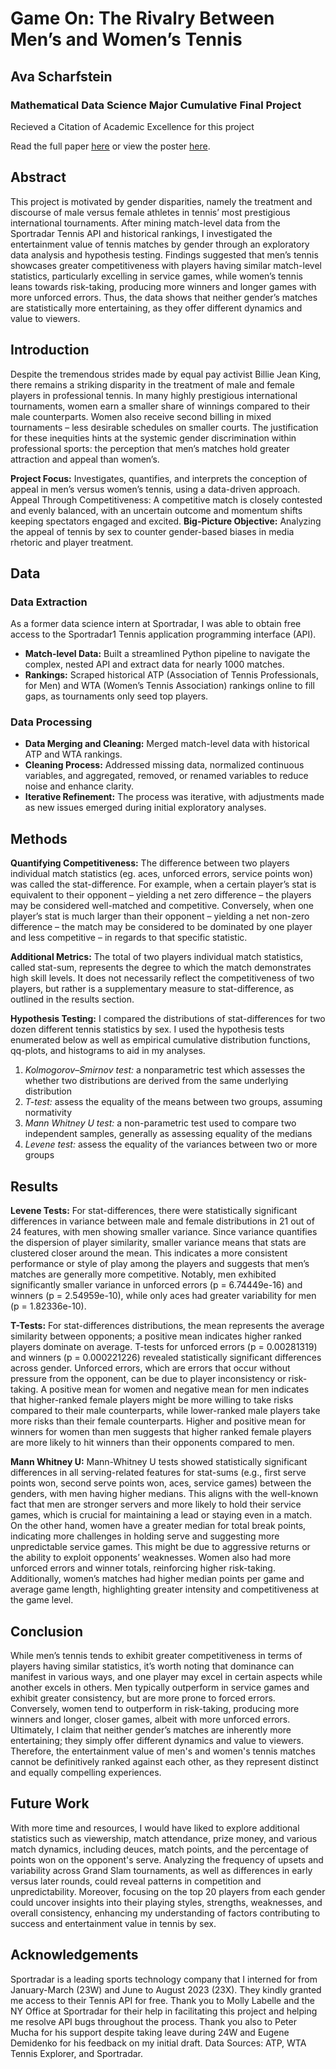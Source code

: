 # Game On: The Rivalry Between Men’s and Women’s Tennis
## Ava Scharfstein
### Mathematical Data Science Major Cumulative Final Project
Recieved a Citation of Academic Excellence for this project

Read the full paper [here](final_paper.pdf) or view the poster [here]().


## Abstract
This project is motivated by gender disparities, namely the treatment and discourse of male versus female athletes in tennis’ most prestigious international tournaments. After mining match-level data from the Sportradar Tennis API and historical rankings, I investigated the entertainment value of tennis matches by gender through an exploratory data analysis and hypothesis testing. Findings suggested that men’s tennis showcases greater competitiveness with players having similar match-level statistics, particularly excelling in service games, while women’s tennis leans towards risk-taking, producing more winners and longer games with more unforced errors. Thus, the data shows that neither gender’s matches are statistically more entertaining, as they offer different dynamics and value to viewers.

## Introduction

Despite the tremendous strides made by equal pay activist Billie Jean King, there remains a striking disparity in the treatment of male and female players in professional tennis. In many highly prestigious international tournaments, women earn a smaller share of winnings compared to their male counterparts. Women also receive second billing in mixed tournaments – less desirable schedules on smaller courts. The justification for these inequities hints at the systemic gender discrimination within professional sports: the perception that men’s matches hold greater attraction and appeal than women’s.

**Project Focus:** Investigates, quantifies, and interprets the conception of appeal in men’s versus women’s tennis, using a data-driven approach.
Appeal Through Competitiveness: A competitive match is closely contested and evenly balanced, with an uncertain outcome and momentum shifts keeping spectators engaged and excited.
**Big-Picture Objective:** Analyzing the appeal of tennis by sex to counter gender-based biases in media rhetoric and player treatment.

## Data
### Data Extraction
As a former data science intern at Sportradar, I was able to obtain free access to the Sportradar1 Tennis application programming interface (API).
* **Match-level Data:** Built a streamlined Python pipeline to navigate the complex, nested API and extract data for nearly 1000 matches.
* **Rankings:** Scraped historical ATP (Association of Tennis Professionals, for Men) and WTA (Women’s Tennis Association) rankings online to fill gaps, as tournaments only seed top players.

### Data Processing
* **Data Merging and Cleaning:** Merged match-level data with historical ATP and WTA rankings.
* **Cleaning Process:** Addressed missing data, normalized continuous variables, and aggregated, removed, or renamed variables to reduce noise and enhance clarity.
* **Iterative Refinement:** The process was iterative, with adjustments made as new issues emerged during initial exploratory analyses.

## Methods

**Quantifying Competitiveness:** The difference between two players individual match statistics (eg. aces, unforced errors, service points won) was called the stat-difference. For example, when a certain player’s stat is equivalent to their opponent – yielding a net zero difference – the players may be considered well-matched and competitive. Conversely, when one player’s stat is much larger than their opponent – yielding a net non-zero difference – the match may be considered to be dominated by one player and less competitive – in regards to that specific statistic.

**Additional Metrics:** The total of two players individual match statistics, called stat-sum, represents the degree to which the match demonstrates high skill levels. It does not necessarily reflect the competitiveness of two players, but rather is a supplementary measure to stat-difference, as outlined in the results section.

**Hypothesis Testing:** I compared the distributions of stat-differences for two dozen different tennis statistics by sex. I used the hypothesis tests enumerated below as well as empirical cumulative distribution functions, qq-plots, and histograms to aid in my analyses.
  1. *Kolmogorov–Smirnov test:* a nonparametric test which assesses the whether two distributions are derived from the same underlying distribution
  2. *T-test:* assess the equality of the means between two groups, assuming normativity
  3. *Mann Whitney U test:* a non-parametric test used to compare two independent samples, generally as assessing equality of the medians
  4. *Levene test:* assess the equality of the variances between two or more groups

## Results

**Levene Tests:** For stat-differences, there were statistically significant differences in variance between male and female distributions in 21 out of 24 features, with men showing smaller variance. Since variance quantifies the dispersion of player similarity, smaller variance means that stats are clustered closer around the mean. This indicates a more consistent performance or style of play among the players and suggests that men’s matches are generally more competitive. Notably, men exhibited significantly smaller variance in unforced errors (p = 6.74449e-16) and winners (p = 2.54959e-10), while only aces had greater variability for men (p = 1.82336e-10).

**T-Tests:** For stat-differences distributions, the mean represents the average similarity between opponents; a positive mean indicates higher ranked players dominate on average. T-tests for unforced errors (p = 0.00281319) and winners (p = 0.000221226) revealed statistically significant differences across gender. Unforced errors, which are errors that occur without pressure from the opponent, can be due to player inconsistency or risk-taking. A positive mean for women and negative mean for men indicates that higher-ranked female players might be more willing to take risks compared to their male counterparts, while lower-ranked male players take more risks than their female counterparts. Higher and positive mean for winners for women than men suggests that higher ranked female players are more likely to hit winners than their opponents compared to men.

**Mann Whitney U:** Mann-Whitney U tests showed statistically significant differences in all serving-related features for stat-sums (e.g., first serve points won, second serve points won, aces, service games) between the genders, with men having higher medians. This aligns with the well-known fact that men are stronger servers and more likely to hold their service games, which is crucial for maintaining a lead or staying even in a match. On the other hand, women have a greater median for total break points, indicating more challenges in holding serve and suggesting more unpredictable service games. This might be due to aggressive returns or the ability to exploit opponents’ weaknesses. Women also had more unforced errors and winner totals, reinforcing higher risk-taking. Additionally, women’s matches had higher median points per game and average game length, highlighting greater intensity and competitiveness at the game level.


## Conclusion
While men’s tennis tends to exhibit greater competitiveness in terms of players having similar statistics, it’s worth noting that dominance can manifest in various ways, and one player may excel in certain aspects while another excels in others. Men typically outperform in service games and exhibit greater consistency, but are more prone to forced errors. Conversely, women tend to outperform in risk-taking, producing more winners and longer, closer games, albeit with more unforced errors. Ultimately, I claim that neither gender’s matches are inherently more entertaining; they simply offer different dynamics and value to viewers. Therefore, the entertainment value of men's and women's tennis matches cannot be definitively ranked against each other, as they represent distinct and equally compelling experiences.

## Future Work
With more time and resources, I would have liked to explore additional statistics such as viewership, match attendance, prize money, and various match dynamics, including deuces, match points, and the percentage of points won on the opponent's serve. Analyzing the frequency of upsets and variability across Grand Slam tournaments, as well as differences in early versus later rounds, could reveal patterns in competition and unpredictability. Moreover, focusing on the top 20 players from each gender could uncover insights into their playing styles, strengths, weaknesses, and overall consistency, enhancing my understanding of factors contributing to success and entertainment value in tennis by sex.

## Acknowledgements
Sportradar is a leading sports technology company that I interned for from January-March (23W) and June to August 2023 (23X). They kindly granted me access to their Tennis API for free. Thank you to Molly Labelle and the NY Office at Sportradar for their help in facilitating this project and helping me resolve API bugs throughout the process. Thank you also to Peter Mucha for his support despite taking leave during 24W and Eugene Demidenko for his feedback on my initial draft. 
Data Sources: ATP, WTA Tennis Explorer, and Sportradar.
